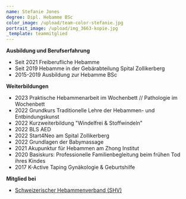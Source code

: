 ```yaml
---
name: Stefanie Jones
degree: Dipl. Hebamme BSc
color_image: /upload/team-color-stefanie.jpg
portrait_image: /upload/img_3663-kopie.jpg
_template: teammitglied
---
```

**Ausbildung und Berufserfahrung**

* Seit 2021 Freiberufliche Hebamme
* Seit 2019 Hebamme in der Gebärabteilung Spital Zollikerberg
* 2015-2019 Ausbildung zur Hebamme BSc

**Weiterbildungen**

* 2﻿023 Praktische Hebammenarbeit im Wochenbett // Pathologie im Wochenbett
* 2022 Grundkurs Traditionelle Lehre der Hebammen- und Entbindungskunst
* 2022 Kurzweiterbildung "Windelfrei & Stoffwindeln"
* 2022 BLS AED
* 2022 Start4Neo am Spital Zollikerberg
* 2022 Grundlagen der Babymassage
* 2021 Akupunktur für Hebammen am Zhong Institut
* 2020 Basiskurs: Professionelle Familienbegleitung beim frühen Tod ihres Kindes
* 2017 K-Active Taping Gynäkologie & Geburtshilfe

**Mitglied bei**

* [Schweizerischer Hebammenverband (SHV)](https://www.hebamme.ch "https\://www.hebamme.ch")